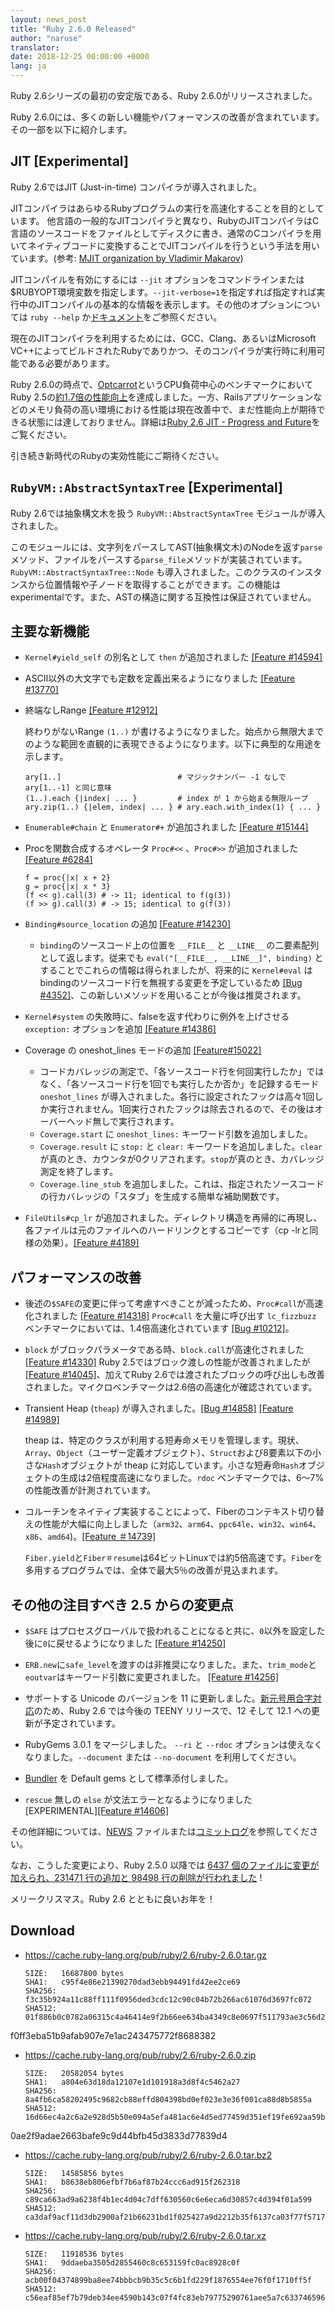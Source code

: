 ```yaml
---
layout: news_post
title: "Ruby 2.6.0 Released"
author: "naruse"
translator:
date: 2018-12-25 00:00:00 +0000
lang: ja
---
```


Ruby 2.6シリーズの最初の安定版である、Ruby 2.6.0がリリースされました。

Ruby 2.6.0には、多くの新しい機能やパフォーマンスの改善が含まれています。 その一部を以下に紹介します。

## JIT [Experimental]

Ruby 2.6ではJIT (Just-in-time) コンパイラが導入されました。

JITコンパイラはあらゆるRubyプログラムの実行を高速化することを目的としています。
他言語の一般的なJITコンパイラと異なり、RubyのJITコンパイラはC言語のソースコードをファイルとしてディスクに書き、通常のCコンパイラを用いてネイティブコードに変換することでJITコンパイルを行うという手法を用いています。(参考: [MJIT organization by Vladimir Makarov](https://bugs.ruby-lang.org/projects/ruby/wiki/MJIT#MJIT-organization))

JITコンパイルを有効にするには `--jit` オプションをコマンドラインまたは$RUBYOPT環境変数を指定します。`--jit-verbose=1`を指定すれば指定すれば実行中のJITコンパイルの基本的な情報を表示します。その他のオプションについては `ruby --help` か[ドキュメント](https://bugs.ruby-lang.org/projects/ruby/wiki/MJIT#Basic-usage)をご参照ください。

現在のJITコンパイラを利用するためには、GCC、Clang、あるいはMicrosoft VC++によってビルドされたRubyでありかつ、そのコンパイラが実行時に利用可能である必要があります。

Ruby 2.6.0の時点で、[Optcarrot](https://github.com/mame/optcarrot)というCPU負荷中心のベンチマークにおいてRuby 2.5の[約1.7倍の性能向上](https://gist.github.com/k0kubun/d7f54d96f8e501bbbc78b927640f4208)を達成しました。一方、Railsアプリケーションなどのメモリ負荷の高い環境における性能は現在改善中で、まだ性能向上が期待できる状態には達しておりません。詳細は[Ruby 2.6 JIT - Progress and Future](https://medium.com/@k0kubun/ruby-2-6-jit-progress-and-future-84e0a830ecbf)をご覧ください。

引き続き新時代のRubyの実効性能にご期待ください。

## `RubyVM::AbstractSyntaxTree` [Experimental]

Ruby 2.6では抽象構文木を扱う `RubyVM::AbstractSyntaxTree` モジュールが導入されました。

このモジュールには、文字列をパースしてAST(抽象構文木)のNodeを返す`parse`メソッド、ファイルをパースする`parse_file`メソッドが実装されています。
`RubyVM::AbstractSyntaxTree::Node` も導入されました。このクラスのインスタンスから位置情報や子ノードを取得することができます。この機能はexperimentalです。また、ASTの構造に関する互換性は保証されていません。

## 主要な新機能

* `Kernel#yield_self` の別名として `then` が追加されました [[Feature #14594]](https://bugs.ruby-lang.org/issues/14594)

* ASCII以外の大文字でも定数を定義出来るようになりました [[Feature #13770]](https://bugs.ruby-lang.org/issues/13770)

* 終端なしRange [[Feature #12912]](https://bugs.ruby-lang.org/issues/12912)

  終わりがないRange `(1..)` が書けるようになりました。始点から無限大までのような範囲を直観的に表現できるようになります。以下に典型的な用途を示します。

      ary[1..]                          # マジックナンバー -1 なしで ary[1..-1] と同じ意味
      (1..).each {|index| ... }         # index が 1 から始まる無限ループ
      ary.zip(1..) {|elem, index| ... } # ary.each.with_index(1) { ... }

* `Enumerable#chain` と `Enumerator#+` が追加されました [[Feature #15144]](https://bugs.ruby-lang.org/issues/15144)

* Procを関数合成するオペレータ `Proc#<<` 、`Proc#>>` が追加されました [[Feature #6284]](https://bugs.ruby-lang.org/issues/6284)

      f = proc{|x| x + 2}
      g = proc{|x| x * 3}
      (f << g).call(3) # -> 11; identical to f(g(3))
      (f >> g).call(3) # -> 15; identical to g(f(3))

* `Binding#source_location` の追加 [[Feature #14230]](https://bugs.ruby-lang.org/issues/14230)

  * `binding`のソースコード上の位置を `__FILE__` と `__LINE__` の二要素配列として返します。従来でも `eval("[__FILE__, __LINE__]", binding)` とすることでこれらの情報は得られましたが、将来的に `Kernel#eval` はbindingのソースコード行を無視する変更を予定しているため [[Bug #4352]](https://bugs.ruby-lang.org/issues/4352)、この新しいメソッドを用いることが今後は推奨されます。

* `Kernel#system` の失敗時に、falseを返す代わりに例外を上げさせる `exception:` オプションを追加 [[Feature #14386]](https://bugs.ruby-lang.org/issues/14386)

* Coverage の oneshot_lines モードの追加 [[Feature#15022]](https://bugs.ruby-lang.org/issues/15022)

  * コードカバレッジの測定で、「各ソースコード行を何回実行したか」ではなく、「各ソースコード行を1回でも実行したか否か」を記録するモード `oneshot_lines` が導入されました。各行に設定されたフックは高々1回しか実行されません。1回実行されたフックは除去されるので、その後はオーバーヘッド無しで実行されます。
  * `Coverage.start` に `oneshot_lines:` キーワード引数を追加しました。
  * `Coverage.result` に `stop:` と `clear:` キーワードを追加しました。`clear` が真のとき、カウンタが0クリアされます。`stop`が真のとき、カバレッジ測定を終了します。
  * `Coverage.line_stub` を追加しました。これは、指定されたソースコードの行カバレッジの「スタブ」を生成する簡単な補助関数です。

* `FileUtils#cp_lr` が追加されました。ディレクトリ構造を再帰的に再現し、各ファイルは元のファイルへのハードリンクとするコピーです（cp -lrと同様の効果）。[[Feature #4189]](https://bugs.ruby-lang.org/issues/4189)

## パフォーマンスの改善

* 後述の`$SAFE`の変更に伴って考慮すべきことが減ったため、`Proc#call`が高速化されました [[Feature #14318]](https://bugs.ruby-lang.org/issues/14318)
  `Proc#call` を大量に呼び出す `lc_fizzbuzz` ベンチマークにおいては、1.4倍高速化されています [[Bug #10212]](https://bugs.ruby-lang.org/issues/10212)。

* `block` がブロックパラメータである時、`block.call`が高速化されました [[Feature #14330]](https://bugs.ruby-lang.org/issues/14330)
  Ruby 2.5ではブロック渡しの性能が改善されましたが [[Feature #14045]](https://bugs.ruby-lang.org/issues/14045)、加えてRuby 2.6では渡されたブロックの呼び出しも改善されました。マイクロベンチマークは2.6倍の高速化が確認されています。

* Transient Heap (`theap`) が導入されました。[[Bug #14858]](https://bugs.ruby-lang.org/issues/14858) [[Feature #14989]](https://bugs.ruby-lang.org/issues/14989)

  theap は、特定のクラスが利用する短寿命メモリを管理します。現状、`Array`、`Object`（ユーザー定義オブジェクト）、`Struct`および8要素以下の小さな`Hash`オブジェクトが theap に対応しています。小さな短寿命`Hash`オブジェクトの生成は2倍程度高速になりました。`rdoc` ベンチマークでは、6～7%の性能改善が計測されています。

* コルーチンをネイティブ実装することによって、Fiberのコンテキスト切り替えの性能が大幅に向上しました（`arm32`、`arm64`、`ppc64le`、`win32`、`win64`、`x86`、`amd64`)。[[Feature ＃14739]](https://bugs.ruby-lang.org/issues/14739)

  `Fiber.yield`と`Fiber＃resume`は64ビットLinuxでは約5倍高速です。`Fiber`を多用するプログラムでは、全体で最大5％の改善が見込まれます。

## その他の注目すべき 2.5 からの変更点

* `$SAFE` はプロセスグローバルで扱われることになると共に、`0`以外を設定した後に`0`に戻せるようになりました [[Feature #14250]](https://bugs.ruby-lang.org/issues/14250)

* `ERB.new`に`safe_level`を渡すのは非推奨になりました。また、`trim_mode`と`eoutvar`はキーワード引数に変更されました。 [[Feature #14256]](https://bugs.ruby-lang.org/issues/14256)

* サポートする Unicode のバージョンを 11 に更新しました。[新元号用合字対応](http://blog.unicode.org/2018/09/new-japanese-era.html)のため、Ruby 2.6 では今後の TEENY リリースで、12 そして 12.1 への更新が予定されています。

* RubyGems 3.0.1 をマージしました。 `--ri` と `--rdoc` オプションは使えなくなりました。`--document` または `--no-document` を利用してください。

* [Bundler](https://github.com/bundler/bundler) を Default gems として標準添付しました。

* `rescue` 無しの `else` が文法エラーとなるようになりました  [EXPERIMENTAL][[Feature #14606]](https://bugs.ruby-lang.org/issues/14606)

その他詳細については、[NEWS](https://github.com/ruby/ruby/blob/v2_6_0/NEWS) ファイルまたは[コミットログ](https://github.com/ruby/ruby/compare/v2_5_0...v2_6_0)を参照してください。

なお、こうした変更により、Ruby 2.5.0 以降では [6437 個のファイルに変更が加えられ、231471 行の追加と 98498 行の削除が行われました](https://github.com/ruby/ruby/compare/v2_5_0...v2_6_0) !

メリークリスマス。Ruby 2.6 とともに良いお年を！

## Download

* <https://cache.ruby-lang.org/pub/ruby/2.6/ruby-2.6.0.tar.gz>

      SIZE:   16687800 bytes
      SHA1:   c95f4e86e21390270dad3ebb94491fd42ee2ce69
      SHA256: f3c35b924a11c88ff111f0956ded3cdc12c90c04b72b266ac61076d3697fc072
      SHA512: 01f886b0c0782a06315c4a46414e9f2b66ee634ba4349c8e0697f511793ae3c56d2ad3cad6563f2b0fdced
f0ff3eba51b9afab907e7e1ac243475772f8688382
* <https://cache.ruby-lang.org/pub/ruby/2.6/ruby-2.6.0.zip>

      SIZE:   20582054 bytes
      SHA1:   a804e63d18da12107e1d101918a3d8f4c5462a27
      SHA256: 8a4fb6ca58202495c9682cb88effd804398bd0ef023e3e36f001ca88d8b5855a
      SHA512: 16d66ec4a2c6a2e928d5b50e094a5efa481ac6e4d5ed77459d351ef19fe692aa59b68307e3e25229eec5f3
0ae2f9adae2663bafe9c9d44bfb45d3833d77839d4
* <https://cache.ruby-lang.org/pub/ruby/2.6/ruby-2.6.0.tar.bz2>

      SIZE:   14585856 bytes
      SHA1:   b8638eb806efbf7b6af87b24ccc6ad915f262318
      SHA256: c89ca663ad9a6238f4b1ec4d04c7dff630560c6e6eca6d30857c4d394f01a599
      SHA512: ca3daf9acf11d3db2900af21b66231bd1f025427a9d2212b35f6137ca03f77f57171ddfdb99022c8c8bcd730ff92a7a4af54e8a2a770a67d8e16c5807aa391f1
* <https://cache.ruby-lang.org/pub/ruby/2.6/ruby-2.6.0.tar.xz>

      SIZE:   11918536 bytes
      SHA1:   9ddaeba3505d2855460c8c653159fc0ac8928c0f
      SHA256: acb00f04374899ba8ee74bbbcb9b35c5c6b1fd229f1876554ee76f0f1710ff5f
      SHA512: c56eaf85ef7b79deb34ee4590b143c07f4fc83eb79775290761aee5a7c63374659613538a41f25706ed6e19e49d5c67a1014c24d17f29948294c7abd0b0fcea8
